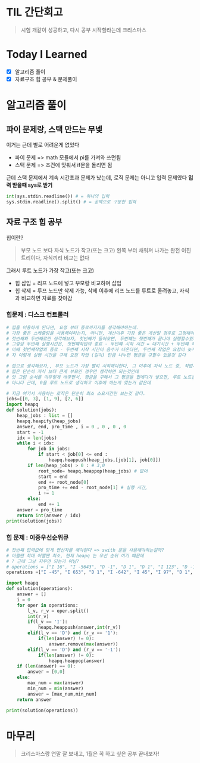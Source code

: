 # TIL 간단회고
> 시험 개같이 성공하고, 다시 공부 시작할라는데 크리스마스

# Today I Learned
- [x] 알고리즘 풀이
- [x] 자료구조 힙 공부 & 문제풀이

# 알고리즘 풀이
## 파이 문제랑, 스택 만드는 무넺
이거는 근데 별로 어려운게 없었다
- 파이 문제 => math 모듈에서 pi를 가져와 쓰면됨
- 스택 문제 => 조건에 맞춰서 if문을 돌리면 됨

근데 스택 문제에서 계속 시간초과 문제가 났는데, 로직 문제는 아니고 입력 문제였다
**입력 받을때 sys로 받기**
```python
int(sys.stdin.readline()) # = 하나의 입력 
sys.stdin.readline().split() # = 공백으로 구분한 입력
```

## 자료 구조 힙 공부
힙이란?
> 부모 노드 보다 자식 노드가 작고(또는 크고) 왼쪽 부터 채워져 나가는 완전 이진트리이다, 자식끼리 비교는 없다

그래서 루트 노드가 가장 작고(또는 크고)
- 힙 삽입 = 리프 노드에 넣고 부모랑 비교하며 삽입
- 힙 삭제 = 루프 노드만 삭제 가능, 삭제 이후에 리프 노드를 루트로 올려놓고, 자식과 비교하면 자료를 찾아감

### 힙문제 : 디스크 컨트롤러
```python
# 힙을 이용하게 된다면, 요청 부터 종료까지지를 생각해야하는데.
# 가장 좋은 스케줄링을 사용해야하는지, 아니면, 계산이후 가장 좋은 계산일 경우로 고정해야하는가 고민.
# 첫번째와 두번째로만 생각해보자, 첫번째가 들어오면, 두번쨰는 첫번째가 끝나야 실행할수있다.
# 그렇담 두번째 실행시간은, 첫번쨰작업의 종료 - 두번쨰 시작 시간 = 대기시간 + 두번쨰 작업시간을 하면 구할수 있따
# 이때 첫번쨰작업의 종료 - 두번쨰 시작 시간이 음수가 나온다면, 두번째 작업은 요청이 늦게 온거니 = 작업시간만 구하면 된다
# 자 이렇게 실행 시간을 구해 요청 작업 (길이) 만큼 나누면 평균을 구할수 있을것 같다

# 힙으로 생각해보자,, 부모 노드가 가장 빨리 시작해야한다, 그 이후에 자식 노드 중, 작업시간이 더 ?
# 힙은 단순히 자식 보다 큰게 부모인 경우만 생각하면 되는것인데
# 앗 그럼 순서를 아무렇게 바꾸면서, 평균을 구해서 그 평균을 힙에다가 넣으면, 루트 노드는 가장 최소가 나오지 않을까?
# 아니다 근데, 0을 루트 노드로 생각하고 이후에 하는게 맞는거 같은데

# 지금 여기서 사용하는 로직은 단순히 최소 소요시간만 보는것 같다.
jobs=[[0, 3], [1, 9], [2, 6]]
import heapq
def solution(jobs):
    heap_jobs : list = []
    heapq.heapify(heap_jobs)
    answer, end, pro_time , i = 0 , 0 , 0 , 0
    start = -1
    idx = len(jobs)
    while i < idx:
        for job in jobs:
            if start < job[0] <= end :
                heapq.heappush(heap_jobs,[job[1], job[0]])
        if len(heap_jobs) > 0 : # 3,0
            root_node= heapq.heappop(heap_jobs) # 없어
            start = end
            end += root_node[0]
            pro_time += end - root_node[1] # 실행 시간, 
            i += 1
        else:
            end += 1
    answer = pro_time
    return int(answer / idx)
print(solution(jobs))
```

### 힙 문제 : 이중우선순위큐
```python
# 첫번쨰 입력값에 맞게 연산자를 해야햔다 => swith 문을 사용해야하는걸까?
# 어쩔떈 최대 어쩔떈 최소, 현재 heapq 는 우선 순위 이기 떄문에 
# ? 근데 그냥 지우면 되는거 아님?
# operations = ["I 16", "I -5643", "D -1", "D 1", "D 1", "I 123", "D -1"]
operations =["I -45", "I 653", "D 1", "I -642", "I 45", "I 97", "D 1", "D -1", "I 333"]

import heapq
def solution(operations):
    answer = []
    i = 0
    for oper in operations:
        l_v, r_v = oper.split()
        int(r_v)
        if(l_v == 'I'):
            heapq.heappush(answer,int(r_v))
        elif(l_v == 'D') and (r_v == '1'):
            if(len(answer) != 0):
                answer.remove(max(answer))
        elif(l_v == 'D') and (r_v == '-1'):
            if(len(answer) != 0):
                heapq.heappop(answer)
    if (len(answer) == 0):
        answer = [0,0]
    else:
        max_num = max(answer)
        min_num = min(answer)
        answer = [max_num,min_num]
    return answer

print(solution(operations))
```

# 마무리
> 크리스마스랑 연말 잘 보내고, 1월은 꼭 하고 싶은 공부 끝내보자!